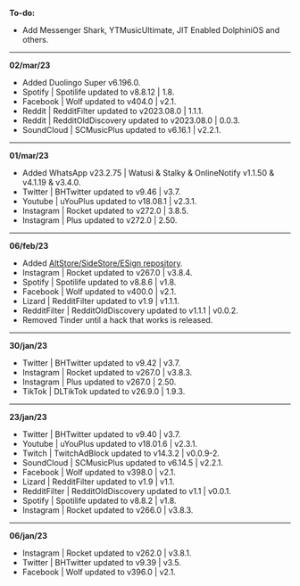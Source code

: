 **To-do:**
- Add Messenger Shark, YTMusicUltimate, JIT Enabled DolphiniOS and others.

---

**02/mar/23**
- Added Duolingo Super v6.196.0.
- Spotify | Spotilife updated to v8.8.12 | 1.8.
- Facebook | Wolf updated to v404.0 | v2.1.
- Reddit | RedditFilter updated to v2023.08.0 | 1.1.1.
- Reddit | RedditOldDiscovery updated to v2023.08.0 | 0.0.3.
- SoundCloud | SCMusicPlus updated to v6.16.1 | v2.2.1.

---

**01/mar/23**
- Added WhatsApp v23.2.75 | Watusi & Stalky & OnlineNotify v1.1.50 & v4.1.19 & v3.4.0.
- Twitter | BHTwitter updated to v9.46 | v3.7.
- Youtube | uYouPlus updated to v18.08.1 | v2.3.1.
- Instagram | Rocket updated to v272.0 | 3.8.5.
- Instagram | Plus updated to v272.0 | 2.50.

---

**06/feb/23**
- Added [AltStore/SideStore/ESign repository](https://raw.githubusercontent.com/purp0s3/Tweaked-iOS-Apps/main/zSource/apps.json).
- Instagram | Rocket updated to v267.0 | v3.8.4.
- Spotify | Spotilife updated to v8.8.6 | v1.8.
- Facebook | Wolf updated to v400.0 | v2.1.
- Lizard | RedditFilter updated to v1.9 | v1.1.1.
- RedditFilter | RedditOldDiscovery updated to v1.1.1 | v0.0.2.
- Removed Tinder until a hack that works is released.

---

**30/jan/23**
- Twitter | BHTwitter updated to v9.42 | v3.7.
- Instagram | Rocket updated to v267.0 | v3.8.3.
- Instagram | Plus updated to v267.0 | 2.50.
- TikTok | DLTikTok updated to v26.9.0 | 1.9.3.

---

**23/jan/23**
- Twitter | BHTwitter updated to v9.40 | v3.7.
- Youtube | uYouPlus updated to v18.01.6 | v2.3.1.
- Twitch | TwitchAdBlock updated to v14.3.2 | v0.0.9-2.
- SoundCloud | SCMusicPlus updated to v6.14.5 | v2.2.1.
- Facebook | Wolf updated to v398.0 | v2.1.
- Lizard | RedditFilter updated to v1.9 | v1.1.
- RedditFilter | RedditOldDiscovery updated to v1.1 | v0.0.1.
- Spotify | Spotilife updated to v8.8.2 | v1.8.
- Instagram | Rocket updated to v266.0 | v3.8.3.

---

**06/jan/23**
- Instagram | Rocket updated to v262.0 | v3.8.1.
- Twitter | BHTwitter updated to v9.39 | v3.5.
- Facebook | Wolf updated to v396.0 | v2.1.